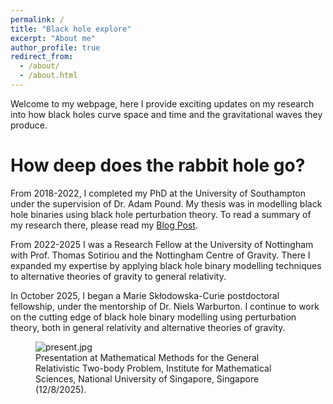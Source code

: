 ```yaml
---
permalink: /
title: "Black hole explore"
excerpt: "About me"
author_profile: true
redirect_from: 
  - /about/
  - /about.html
---
```


Welcome to my webpage, here I provide exciting updates on my research into how black holes curve space and time and the gravitational waves they produce. 

How deep does the rabbit hole go?
======
From 2018-2022, I completed my PhD at the University of Southampton under the supervision of Dr. Adam Pound. My thesis was in modelling black hole binaries using black hole perturbation theory. To read a summary of my research there, please read my [Blog Post](https://drandrewspiers.github.io//posts/2012/08/blog-post-2/). 

From 2022-2025 I was a Research Fellow at the University of Nottingham with Prof. Thomas Sotiriou and the Nottingham Centre of Gravity. There I expanded my expertise by applying black hole binary modelling techniques to alternative theories of gravity to general relativity.

In October 2025, I began a Marie Skłodowska-Curie postdoctoral fellowship, under the mentorship of Dr. Niels Warburton. I continue to work on the cutting edge of black hole binary modelling using perturbation theory, both in general relativity and alternative theories of gravity.

<figure>
  <img src="{{ '/images/present.jpg' | relative_url }}" alt="present.jpg">
  <figcaption>Presentation at Mathematical Methods for the General Relativistic Two-body Problem, Institute for Mathematical Sciences, National University of Singapore, Singapore (12/8/2025).</figcaption>
</figure>






